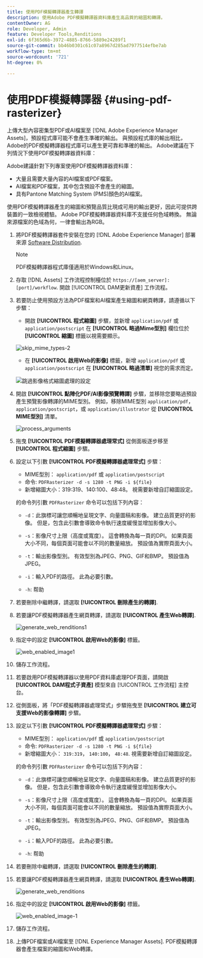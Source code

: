 ```yaml
---
title: 使用PDF模擬轉譯器產生轉譯
description: 使用Adobe PDF模擬轉譯器資料庫產生高品質的縮圖和轉譯。
contentOwner: AG
role: Developer, Admin
feature: Developer Tools,Renditions
exl-id: 6f365d6b-3972-4885-8766-5889e24289f1
source-git-commit: bb46b0301c61c07a8967d285ad7977514efbe7ab
workflow-type: tm+mt
source-wordcount: '721'
ht-degree: 0%

---
```


# 使用PDF模擬轉譯器 {#using-pdf-rasterizer}

上傳大型內容密集型PDF或AI檔案至 [!DNL Adobe Experience Manager Assets]，預設程式庫可能不會產生準確的輸出。 與預設程式庫的輸出相比，Adobe的PDF模擬轉譯器程式庫可以產生更可靠和準確的輸出。 Adobe建議在下列情況下使用PDF模擬轉譯器資料庫：

Adobe建議針對下列專案使用PDF模擬轉譯器資料庫：

* 大量且需要大量內容的AI檔案或PDF檔案。
* AI檔案和PDF檔案，其中包含預設不會產生的縮圖。
* 具有Pantone Matching System (PMS)顏色的AI檔案。

使用PDF模擬轉譯器產生的縮圖和預覽品質比現成可用的輸出更好，因此可提供跨裝置的一致檢視體驗。 Adobe PDF模擬轉譯器資料庫不支援任何色域轉換。 無論來源檔案的色域為何，一律會輸出為RGB。

1. 將PDF模擬轉譯器套件安裝在您的 [!DNL Adobe Experience Manager] 部署來源 [Software Distribution](https://experience.adobe.com/#/downloads/content/software-distribution/en/aem.html?package=/content/software-distribution/en/details.html/content/dam/aem/public/adobe/packages/cq650/product/assets/aem-assets-pdf-rasterizer-pkg-4.4.zip).

   >[!NOTE]
   >
   >PDF模擬轉譯器程式庫僅適用於Windows和Linux。

1. 存取 [!DNL Assets] 工作流程控制檯位於 `https://[aem_server]:[port]/workflow`. 開啟 [!UICONTROL DAM更新資產] 工作流程。

1. 若要防止使用預設方法為PDF檔案和AI檔案產生縮圖和網頁轉譯，請遵循以下步驟：

   * 開啟 **[!UICONTROL 程式縮圖]** 步驟，並新增 `application/pdf` 或 `application/postscript` 在 **[!UICONTROL 略過Mime型別]** 欄位位於 **[!UICONTROL 縮圖]** 標籤以視需要顯示。

   ![skip_mime_types-2](assets/skip_mime_types-2.png)

   * 在 **[!UICONTROL 啟用Web的影像]** 標籤，新增 `application/pdf` 或 `application/postscript` 在 **[!UICONTROL 略過清單]** 視您的需求而定。

   ![跳過影像格式縮圖處理的設定](assets/web_enabled_imageskiplist.png)

1. 開啟 **[!UICONTROL 點陣化PDF/AI影像預覽轉譯]** 步驟，並移除您要略過預設產生預覽影像轉譯的MIME型別。 例如，移除MIME型別 `application/pdf`， `application/postscript`，或 `application/illustrator` 從 **[!UICONTROL MIME型別]** 清單。

   ![process_arguments](assets/process_arguments.png)

1. 拖曳 **[!UICONTROL PDF模擬轉譯器處理常式]** 從側面板逐步移至 **[!UICONTROL 程式縮圖]** 步驟。
1. 設定以下引數 **[!UICONTROL PDF模擬轉譯器處理常式]** 步驟：

   * MIME型別： `application/pdf` 或 `application/postscript`
   * 命令: `PDFRasterizer -d -s 1280 -t PNG -i ${file}`
   * 新增縮圖大小：319:319、140:100、48:48。 視需要新增自訂縮圖設定。

   的命令列引數 `PDFRasterizer` 命令可以包括下列內容：

   * `-d`：此旗標可讓您順暢地呈現文字、向量圖稿和影像。 建立品質更好的影像。 但是，包含此引數會導致命令執行速度緩慢並增加影像大小。

   * `-s`：影像尺寸上限（高度或寬度）。 這會轉換為每一頁的DPI。 如果頁面大小不同，每個頁面可能會以不同的數量縮放。 預設值為實際頁面大小。

   * `-t`：輸出影像型別。 有效型別為JPEG、PNG、GIF和BMP。 預設值為JPEG。

   * `-i`：輸入PDF的路徑。 此為必要引數。

   * `-h`: 帮助


1. 若要刪除中繼轉譯，請選取 **[!UICONTROL 刪除產生的轉譯]**.
1. 若要讓PDF模擬轉譯器產生網頁轉譯，請選取 **[!UICONTROL 產生Web轉譯]**.

   ![generate_web_renditions1](assets/generate_web_renditions1.png)

1. 指定中的設定 **[!UICONTROL 啟用Web的影像]** 標籤。

   ![web_enabled_image1](assets/web_enabled_image1.png)

1. 儲存工作流程。
1. 若要啟用PDF模擬轉譯器以使用PDF資料庫處理PDF頁面，請開啟 **[!UICONTROL DAM程式子資產]** 模型來自 [!UICONTROL 工作流程] 主控台。
1. 從側面板，將「PDF模擬轉譯器處理常式」步驟拖曳至 **[!UICONTROL 建立可支援Web的影像轉譯]** 步驟。
1. 設定以下引數 **[!UICONTROL PDF模擬轉譯器處理常式]** 步驟：

   * MIME型別： `application/pdf` 或 `application/postscript`
   * 命令: `PDFRasterizer -d -s 1280 -t PNG -i ${file}`
   * 新增縮圖大小： `319:319`， `140:100`， `48:48`. 視需要新增自訂縮圖設定。

   的命令列引數 `PDFRasterizer` 命令可以包括下列內容：

   * `-d`：此旗標可讓您順暢地呈現文字、向量圖稿和影像。 建立品質更好的影像。 但是，包含此引數會導致命令執行速度緩慢並增加影像大小。

   * `-s`：影像尺寸上限（高度或寬度）。 這會轉換為每一頁的DPI。 如果頁面大小不同，每個頁面可能會以不同的數量縮放。 預設值為實際頁面大小。

   * `-t`：輸出影像型別。 有效型別為JPEG、PNG、GIF和BMP。 預設值為JPEG。

   * `-i`：輸入PDF的路徑。 此為必要引數。

   * `-h`: 帮助


1. 若要刪除中繼轉譯，請選取 **[!UICONTROL 刪除產生的轉譯]**.
1. 若要讓PDF模擬轉譯器產生網頁轉譯，請選取 **[!UICONTROL 產生Web轉譯]**.

   ![generate_web_renditions](assets/generate_web_renditions.png)

1. 指定中的設定 **[!UICONTROL 啟用Web的影像]** 標籤。

   ![web_enabled_image-1](assets/web_enabled_image-1.png)

1. 儲存工作流程。
1. 上傳PDF檔案或AI檔案至 [!DNL Experience Manager Assets]. PDF模擬轉譯器會產生檔案的縮圖和Web轉譯。
